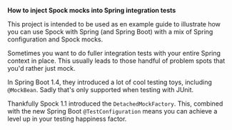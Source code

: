 **How to inject Spock mocks into Spring integration tests**

This project is intended to be used as en example guide to illustrate how you can use Spock with Spring (and Spring Boot) with a mix of Spring configuration and Spock mocks.

Sometimes you want to do fuller integration tests with your entire Spring context in place. This usually leads to those handful of problem spots that you'd rather just mock.

In Spring Boot 1.4, they introduced a lot of cool testing toys, including `@MockBean`. Sadly that's only supported when testing with JUnit.

Thankfully Spock 1.1 introduced the `DetachedMockFactory`. This, combined with the new Spring Boot `@TestConfiguration` means you can achieve a level up in your testing happiness factor.